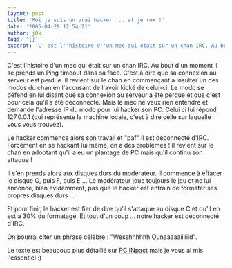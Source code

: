 ```yaml
---
layout: post
title: 'Moi je suis un vrai hacker ... et je rox !'
date: '2005-04-29 12:54:21'
author: j0k
tags: '[]'
excerpt: 'C''est l''histoire d''un mec qui était sur un chan IRC. Au bout d''un moment il se prends un Ping timeout dans sa face. C''est à dire que sa connexion au serveur est perdue.   Il revient sur le chan en commençant à insulter un des modos du chan en l''accusant de l''avoir kické de celui-ci. Le modo se défend en lui disant que sa connexion au serveur a été perdue et que c''est      ...'
---
```


C'est l'histoire d'un mec qui était sur un chan IRC. Au bout d'un moment il se prends un Ping timeout dans sa face. C'est à dire que sa connexion au serveur est perdue.   Il revient sur le chan en commençant à insulter un des modos du chan en l'accusant de l'avoir kické de celui-ci. Le modo se défend en lui disant que sa connexion au serveur a été perdue et que c'est pour cela qu'il a été déconnecté. Mais le mec ne veux rien entendre et demande l'adresse IP du modo pour lui hacker son PC.   Celui ci lui répond 127.0.0.1 (qui représente la machine locale, c'est à dire celle sur laquelle vous vous trouvez).

Le hacker commence alors son travail et "paf" il est déconnecté d'IRC. Forcément en se hackant lui même, on a des problèmes !   Il revient sur le chan en adoptant qu'il a eu un plantage de PC mais qu'il continu son attaque !

Il s'en prends alors aux disques durs du modérateur. Il commence à effacer le disque G, puis F, puis E ... Le modérateur joue toujours le jeu et ne lui annonce, bien évidemment, pas que le hacker est entrain de formater ses propres disques durs ...

Et pour finir, le hacker est fier de dire qu'il s'attaque au disque C et qu'il en est à 30% du formatage. Et tout d'un coup ... notre hacker est déconnecté d'IRC.

On pourrai citer un phrase célèbre : "Wesshhhhhh Ounaaaaaiiiiiid".

Le texte est beaucoup plus détaillé sur [PC INpact](http://www.pcinpact.com/actu/news/Les_bonheurs_du_web_hacker_vaillant_rien_dimpossib.htm) mais je vous ai mis l'essentiel :)
